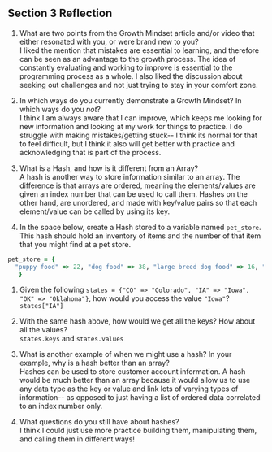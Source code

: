 ## Section 3 Reflection

1. What are two points from the Growth Mindset article and/or video that either resonated with you, or were brand new to you?    
I liked the mention that mistakes are essential to learning, and therefore can be seen as an advantage to the growth process. The idea of constantly evaluating and working to improve is essential to the programming
process as a whole. I also liked the discussion about seeking out challenges and not just trying to stay in your comfort zone.   

1. In which ways do you currently demonstrate a Growth Mindset? In which ways do you _not_?    
I think I am always aware that I can improve, which keeps me looking for new information and looking at my work for things to practice. I do struggle with making mistakes/getting stuck-- I think its normal for that to
feel difficult, but I think it also will get better with practice and acknowledging that is part of the process.   

1. What is a Hash, and how is it different from an Array?  
A hash is another way to store information similar to an array. The difference is that arrays are ordered, meaning the elements/values are given an index number that can be used to call them. Hashes on the other hand,
are unordered, and made with key/value pairs so that each element/value can be called by using its key.   

1. In the space below, create a Hash stored to a variable named `pet_store`.  This hash should hold an inventory of items and the number of that item that you might find at a pet store.  
```ruby
pet_store = {
  "puppy food" => 22, "dog food" => 38, "large breed dog food" => 16, "senior dog food" => 25, "hypoallergenic dog food" => 6, "dog treats" => 67, "dog toys" => 44, "dog collar L" => 18, "dog collar M" => 4, "dog collar S" => 7, "leash" => 32, "dog shampoo" => 8, "crate L" => 6, "crate M" => 3, "crate S" => 5
   }
   ```   

1. Given the following `states = {"CO" => "Colorado", "IA" => "Iowa", "OK" => "Oklahoma"}`, how would you access the value `"Iowa"`?   
`states["IA"]`

1. With the same hash above, how would we get all the keys?  How about all the values?  
`states.keys` and `states.values`

1. What is another example of when we might use a hash?  In your example, why is a hash better than an array?  
Hashes can be used to store customer account information. A hash would be much better than an array because it would allow us to use any data type as the key or value and link lots of varying types of information-- as opposed to just having a list of ordered data correlated to an index number only.

1. What questions do you still have about hashes?  
I think I could just use more practice building them, manipulating them, and calling them in different ways!
